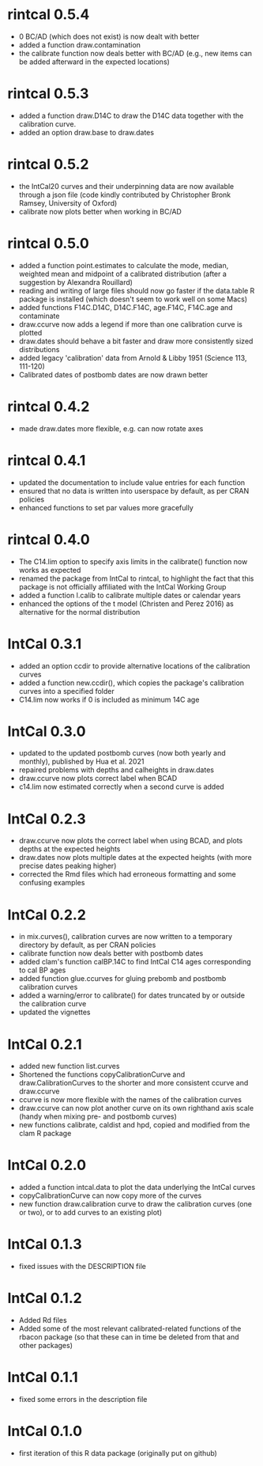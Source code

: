 # rintcal 0.5.4
* 0 BC/AD (which does not exist) is now dealt with better
* added a function draw.contamination
* the calibrate function now deals better with BC/AD (e.g., new items can be added afterward in the expected locations) 

# rintcal 0.5.3
* added a function draw.D14C to draw the D14C data together with the calibration curve.
* added an option draw.base to draw.dates

# rintcal 0.5.2
* the IntCal20 curves and their underpinning data are now available through a json file (code kindly contributed by Christopher Bronk Ramsey, University of Oxford)
* calibrate now plots better when working in BC/AD

# rintcal 0.5.0
* added a function point.estimates to calculate the mode, median, weighted mean and midpoint of a calibrated distribution (after a suggestion by Alexandra Rouillard)
* reading and writing of large files should now go faster if the data.table R package is installed (which doesn't seem to work well on some Macs)
* added functions F14C.D14C, D14C.F14C, age.F14C, F14C.age and contaminate
* draw.ccurve now adds a legend if more than one calibration curve is plotted
* draw.dates should behave a bit faster and draw more consistently sized distributions
* added legacy 'calibration' data from Arnold & Libby 1951 (Science 113, 111-120)
* Calibrated dates of postbomb dates are now drawn better

# rintcal 0.4.2
* made draw.dates more flexible, e.g. can now rotate axes

# rintcal 0.4.1
* updated the documentation to include value entries for each function
* ensured that no data is written into userspace by default, as per CRAN policies
* enhanced functions to set par values more gracefully

# rintcal 0.4.0
* The C14.lim option to specify axis limits in the calibrate() function now works as expected
* renamed the package from IntCal to rintcal, to highlight the fact that this package is not officially affiliated with the IntCal Working Group
* added a function l.calib to calibrate multiple dates or calendar years
* enhanced the options of the t model (Christen and Perez 2016) as alternative for the normal distribution

# IntCal 0.3.1
* added an option ccdir to provide alternative locations of the calibration curves
* added a function new.ccdir(), which copies the package's calibration curves into a specified folder
* C14.lim now works if 0 is included as minimum 14C age

# IntCal 0.3.0
* updated to the updated postbomb curves (now both yearly and monthly), published by Hua et al. 2021
* repaired problems with depths and calheights in draw.dates
* draw.ccurve now plots correct label when BCAD
* c14.lim now estimated correctly when a second curve is added

# IntCal 0.2.3
* draw.ccurve now plots the correct label when using BCAD, and plots depths at the expected heights
* draw.dates now plots multiple dates at the expected heights (with more precise dates peaking higher)
* corrected the Rmd files which had erroneous formatting and some confusing examples

# IntCal 0.2.2
* in mix.curves(), calibration curves are now written to a temporary directory by default, as per CRAN policies
* calibrate function now deals better with postbomb dates
* added clam's function calBP.14C to find IntCal C14 ages corresponding to cal BP ages
* added function glue.ccurves for gluing prebomb and postbomb calibration curves
* added a warning/error to calibrate() for dates truncated by or outside the calibration curve
* updated the vignettes

# IntCal 0.2.1
* added new function list.curves
* Shortened the functions copyCalibrationCurve and draw.CalibrationCurves to the shorter and more consistent ccurve and draw.ccurve
* ccurve is now more flexible with the names of the calibration curves
* draw.ccurve can now plot another curve on its own righthand axis scale (handy when mixing pre- and postbomb curves)
* new functions calibrate, caldist and hpd, copied and modified from the clam R package

# IntCal 0.2.0
* added a function intcal.data to plot the data underlying the IntCal curves
* copyCalibrationCurve can now copy more of the curves
* new function draw.calibration curve to draw the calibration curves (one or two), or to add curves to an existing plot)

# IntCal 0.1.3
* fixed issues with the DESCRIPTION file

# IntCal 0.1.2
* Added Rd files 
* Added some of the most relevant calibrated-related functions of the rbacon package (so that these can in time be deleted from that and other packages)

# IntCal 0.1.1
* fixed some errors in the description file

# IntCal 0.1.0
* first iteration of this R data package (originally put on github)
